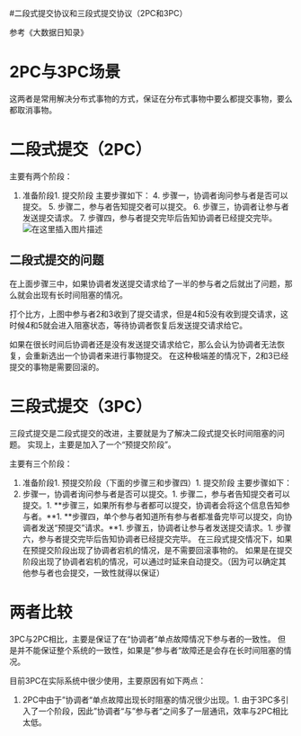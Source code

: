 #二段式提交协议和三段式提交协议（2PC和3PC）
>  
 参考《大数据日知录》 


# 2PC与3PC场景

这两者是常用解决分布式事物的方式，保证在分布式事物中要么都提交事物，要么都取消事物。

# 二段式提交（2PC）

主要有两个阶段：
1. 准备阶段1. 提交阶段
主要步骤如下： 4. 步骤一，协调者询问参与者是否可以提交。 5. 步骤二，参与者告知提交者可以提交。 6. 步骤三，协调者让参与者发送提交请求。 7. 步骤四，参与者提交完毕后告知协调者已经提交完毕。 <img src="https://raw.githubusercontent.com/Double2hao/xujiajia_blog/main/img/16209911790760.png " alt="在这里插入图片描述">

## 二段式提交的问题

在上面步骤三中，如果协调者发送提交请求给了一半的参与者之后就出了问题，那么就会出现有长时间阻塞的情况。

打个比方，上图中参与者2和3收到了提交请求，但是4和5没有收到提交请求，这时候4和5就会进入阻塞状态，等待协调者恢复后发送提交请求给它。

如果在很长时间后协调者还是没有发送提交请求给它，那么会认为协调者无法恢复，会重新选出一个协调者来进行事物提交。 在这种极端差的情况下，2和3已经提交的事物是需要回滚的。

# 三段式提交（3PC）

三段式提交是二段式提交的改进，主要就是为了解决二段式提交长时间阻塞的问题。 实现上，主要是加入了一个“预提交阶段”。

主要有三个阶段：
1. 准备阶段1. 预提交阶段（下面的步骤三和步骤四）1. 提交阶段
主要步骤如下：
1. 步骤一，协调者询问参与者是否可以提交。1. 步骤二，参与者告知提交者可以提交。1. **步骤三，如果所有参与者都可以提交，协调者会将这个信息告知参与者。**1. **步骤四，单个参与者知道所有参与者都准备完毕可以提交，向协调者发送“预提交”请求。**1. 步骤五，协调者让参与者发送提交请求。1. 步骤六，参与者提交完毕后告知协调者已经提交完毕。
在三段式提交情况下，如果在预提交阶段出现了协调者宕机的情况，是不需要回滚事物的。 如果是在提交阶段出现了协调者宕机的情况，可以通过时延来自动提交。（因为可以确定其他参与者也会提交，一致性就得以保证）

# 两者比较

3PC与2PC相比，主要是保证了在“协调者”单点故障情况下参与者的一致性。 但是并不能保证整个系统的一致性，如果是”参与者“故障还是会存在长时间阻塞的情况。

目前3PC在实际系统中很少使用，主要原因有如下两点：
1. 2PC中由于”协调者“单点故障出现长时阻塞的情况很少出现。1. 由于3PC多引入了一个阶段，因此”协调者“与”参与者“之间多了一层通讯，效率与2PC相比太低。